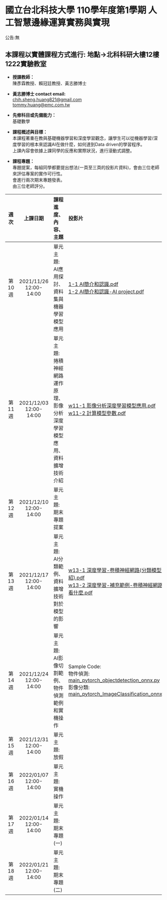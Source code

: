 # 國立台北科技大學 110學年度第1學期 人工智慧邊緣運算實務與實現
 
公告:無<br>  

## 本課程以實體課程方式進行: 地點→北科科研大樓12樓1222實驗教室

* **授課教師：** <br>
陳彥霖教授、賴冠廷教授、黃志勝博士 <br>

* **黃志勝博士 contact email:**<br> 
chih.sheng.huang821@gmail.com<br>
tommy.huang@emc.com.tw<br>

* **先修科目或先備能力：**<br>
基礎數學<br>

* **課程概述與目標：**<br>
本課程著重在教與基礎機器學習和深度學習觀念，讓學生可以從機器學習/深度學習的根本來認識AI在做什麼，如何達到Data driven的學習程序。<br>
上課內容會依據上課同學的反應和實際狀況，進行滾動式調整。<br>

* **課程專題：**<br>
專題提案，每組同學都要提出想法(一頁至三頁的投影片資料)，會由三位老師來評估專案的實作可行性。<br>
會進行兩次期末專題發表。<br>
由三位老師評分。

 |週次|上課日期|課程進度、內容、主題|投影片|ipynb|
 |:---:|:---:|:---|:---|:---|
 |第10週|2021/11/26 <br>12:00-14:00|單元主題:<br>AI應用探討、資料集與機器學習模型應用<Br>|  [1-1 AI簡介和認識.pdf](https://github.com/TommyHuang821/NTUT_EdgeAICourse/blob/main/1-1%20AI%E7%B0%A1%E4%BB%8B%E5%92%8C%E8%AA%8D%E8%AD%98.pdf)<br> [1-2 AI簡介和認識-AI project.pdf](https://github.com/TommyHuang821/NTUT_EdgeAICourse/blob/main/1-2%20AI%E7%B0%A1%E4%BB%8B%E5%92%8C%E8%AA%8D%E8%AD%98-AI%20project.pdf)|  |
 |第11週|2021/12/03 <br>12:00-14:00|單元主題:<br>捲積神經網路運作原理、影像分析深度學習模型應用、資料擴增技術介紹| [w11-1 影像分析深度學習模型應用.pdf](https://github.com/TommyHuang821/NTUT_EdgeAICourse/blob/main/w11-1%20%E5%BD%B1%E5%83%8F%E5%88%86%E6%9E%90%E6%B7%B1%E5%BA%A6%E5%AD%B8%E7%BF%92%E6%A8%A1%E5%9E%8B%E6%87%89%E7%94%A8.pdf) <br> [w11-2 計算模型參數.pdf](https://github.com/TommyHuang821/NTUT_EdgeAICourse/blob/main/w11-2%20%E8%A8%88%E7%AE%97%E6%A8%A1%E5%9E%8B%E5%8F%83%E6%95%B8.pdf)| [w11_pytorch_operator_conv.ipynb](https://github.com/TommyHuang821/NTUT_EdgeAICourse/blob/main/w11_pytorch_operator_conv.ipynb) <br> [w11_pytorch_operators.ipynb](https://github.com/TommyHuang821/NTUT_EdgeAICourse/blob/main/w11_pytorch_operators.ipynb) <br>[w11_Pytorch_dataAug.ipynb](https://github.com/TommyHuang821/NTUT_EdgeAICourse/blob/main/w11_Pytorch_dataAug.ipynb) <br> [w11_Pytorch_dataAug_Perspective.ipynb](https://github.com/TommyHuang821/NTUT_EdgeAICourse/blob/main/w11_Pytorch_dataAug_Perspective.ipynb)|
 |第12週|2021/12/10 <br>12:00-14:00|單元主題:<br>期末專題提案|  |  |
 |第13週|2021/12/17 <br>12:00-14:00|單元主題:<br>AI分類範例、資料擴增技術對於模型的影響| [w13-1 深度學習-卷積神經網路(分類模型介紹).pdf](https://github.com/TommyHuang821/NTUT_EdgeAICourse/blob/main/w13-1%20%E6%B7%B1%E5%BA%A6%E5%AD%B8%E7%BF%92-%E5%8D%B7%E7%A9%8D%E7%A5%9E%E7%B6%93%E7%B6%B2%E8%B7%AF(%E5%88%86%E9%A1%9E%E6%A8%A1%E5%9E%8B%E4%BB%8B%E7%B4%B9).pdf) <br> [w13-2 深度學習-補充範例-卷積神經網路在看什麼.pdf](https://github.com/TommyHuang821/NTUT_EdgeAICourse/blob/main/w13-2%20%E6%B7%B1%E5%BA%A6%E5%AD%B8%E7%BF%92-%E8%A3%9C%E5%85%85%E7%AF%84%E4%BE%8B-%E5%8D%B7%E7%A9%8D%E7%A5%9E%E7%B6%93%E7%B6%B2%E8%B7%AF%E5%9C%A8%E7%9C%8B%E4%BB%80%E9%BA%BC.pdf) | [w13_Pytorch_dataAug.ipynb](https://github.com/TommyHuang821/NTUT_EdgeAICourse/blob/main/w13_Pytorch_dataAug.ipynb) <br> [w13_Pytorch_dataAug_Perspective.ipynb](https://github.com/TommyHuang821/NTUT_EdgeAICourse/blob/main/w13_Pytorch_dataAug_Perspective.ipynb) |
 |第14週|2021/12/24 <br>12:00-14:00|單元主題:<br>AI影像切割範例、物件偵測範例和實機操作| Sample Code: <br> 物件偵測: [main_pytorch_objectdetection_onnx.py](https://github.com/TommyHuang821/NTUT_EdgeAICourse/blob/main/main_pytorch_objectdetection_onnx.py) <br> 影像分類: [main_pytorch_ImageClassification_onnx.py](https://github.com/TommyHuang821/NTUT_EdgeAICourse/blob/main/main_pytorch_ImageClassification_onnx.py) | 物件偵測: [YOLOv5m.onnx](https://drive.google.com/file/d/1kYPPKgIGm9XdnKogSRppPs9cKzi2GV0M/view?usp=sharing), [coco.names](https://github.com/TommyHuang821/NTUT_EdgeAICourse/blob/main/weight/coco.names) <br> 影像分類: [mobilenetv2.onnx](https://github.com/TommyHuang821/NTUT_EdgeAICourse/blob/main/weight/mobilenetv2.onnx), [imagenet_classes.txt](https://github.com/TommyHuang821/NTUT_EdgeAICourse/blob/main/weight/imagenet_classes.txt)|
 |第15週|2021/12/31 <br>12:00-14:00|單元主題: 放假 |  |  |
 |第16週|2022/01/07 <br>12:00-14:00|單元主題:<br>實機操作|  |  |
 |第17週|2022/01/14 <br>12:00-14:00|單元主題:<br>期末專題(一)|  |  |
 |第18週|2022/01/21 <br>12:00-14:00|單元主題:<br>期末專題(二)|  |  |

 


